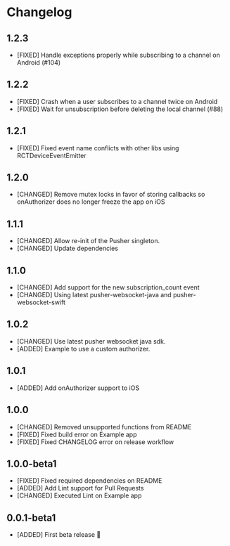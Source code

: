 # Changelog

## 1.2.3

* [FIXED] Handle exceptions properly while subscribing to a channel on Android (#104)

## 1.2.2

* [FIXED] Crash when a user subscribes to a channel twice on Android
* [FIXED] Wait for unsubscription before deleting the local channel (#88)

## 1.2.1

* [FIXED] Fixed event name conflicts with other libs using RCTDeviceEventEmitter

## 1.2.0

* [CHANGED] Remove mutex locks in favor of storing callbacks so onAuthorizer does no longer freeze the app on iOS

## 1.1.1

* [CHANGED] Allow re-init of the Pusher singleton.
* [CHANGED] Update dependencies

## 1.1.0

* [CHANGED] Add support for the new subscription_count event
* [CHANGED] Using latest pusher-websocket-java and pusher-websocket-swift

## 1.0.2

* [CHANGED] Use latest pusher websocket java sdk.
* [ADDED] Example to use a custom authorizer.

## 1.0.1

* [ADDED] Add onAuthorizer support to iOS

## 1.0.0

* [CHANGED] Removed unsupported functions from README
* [FIXED] Fixed build error on Example app
* [FIXED] Fixed CHANGELOG error on release workflow

## 1.0.0-beta1

* [FIXED] Fixed required dependencies on README
* [ADDED] Add Lint support for Pull Requests
* [CHANGED] Executed Lint on Example app

## 0.0.1-beta1

* [ADDED] First beta release 🥳
